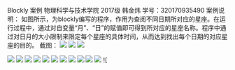 Blockly 案例
物理科学与技术学院 2017级 韩金炜 学号：320170935490
案例说明：
如图所示，为blockly编写的程序，作用为查阅不同日期所对应的星座。在运行过程中，通过对自变量“月”、“日”的赋值即可得到所对应的星座名称。程序中通过对日月的大小限制来限定每个星座的具体时间，从而达到找出每个日期的对应星座的目的。
截图：
![](/assets/无标题a.png)
![](/assets/无标题b.png)
![](/assets/无标题c.png)

![](/assets/无标题d.png)
![](/assets/无标题e.png)
![](/assets/无标题f.png)
![](/assets/无标题g.png)
![](/assets/无标题h.png)
![](/assets/无标题.ipng.png)
![](/assets/无标题j.png)
![](/assets/无标题k.png)
![](/assets/无标题l.png)
![](/assets/无标题m.png)
![](/assets/无标题n.png)
![![![![](/assets/无标题o.pn](/assets/无标题p.png)g)](/assets/无标题o.png)](/assets/无标题o.png)